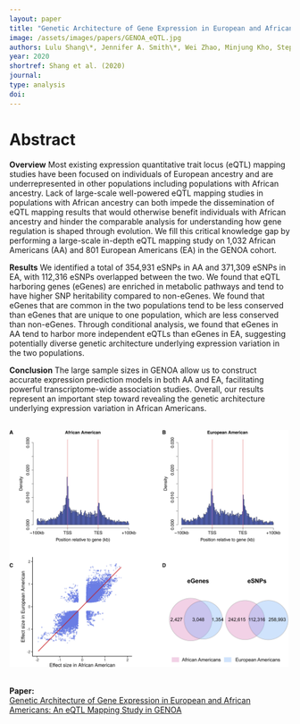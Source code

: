 ```yaml
---
layout: paper
title: "Genetic Architecture of Gene Expression in European and African Americans: An eQTL Mapping Study in GENOA"
image: /assets/images/papers/GENOA_eQTL.jpg
authors: Lulu Shang\*, Jennifer A. Smith\*, Wei Zhao, Minjung Kho, Stephen T. Turner, Thomas H. Mosley, Sharon LR Kardia†, and Xiang Zhou†
year: 2020
shortref: Shang et al. (2020) 
journal: 
type: analysis
doi: 
---
```


# Abstract

**Overview**
Most existing expression quantitative trait locus (eQTL) mapping studies have been focused on individuals of European ancestry and are underrepresented in other populations including populations with African ancestry. Lack of large-scale well-powered eQTL mapping studies in populations with African ancestry can both impede the dissemination of eQTL mapping results that would otherwise benefit individuals with African ancestry and hinder the comparable analysis for understanding how gene regulation is shaped through evolution. We fill this critical knowledge gap by performing a large-scale in-depth eQTL mapping study on 1,032 African Americans (AA) and 801 European Americans (EA) in the GENOA cohort. 

**Results**
We identified a total of 354,931 eSNPs in AA and 371,309 eSNPs in EA, with 112,316 eSNPs overlapped between the two. We found that eQTL harboring genes (eGenes) are enriched in metabolic pathways and tend to have higher SNP heritability compared to non-eGenes. We found that eGenes that are common in the two populations tend to be less conserved than eGenes that are unique to one population, which are less conserved than non-eGenes. Through conditional analysis, we found that eGenes in AA tend to harbor more independent eQTLs than eGenes in EA, suggesting potentially diverse genetic architecture underlying expression variation in the two populations. 

**Conclusion**
The large sample sizes in GENOA allow us to construct accurate expression prediction models in both AA and EA, facilitating powerful transcriptome-wide association studies. Overall, our results represent an important step toward revealing the genetic architecture underlying expression variation in African Americans.


<br />

<div class="middle">
    <img src="/assets/images/papers/GENOA_eQTL.jpg" alt="photo" width="500"/>
</div>

<br />

**Paper:**
<br />
[Genetic Architecture of Gene Expression in European and African Americans: An eQTL Mapping Study in GENOA](https://doi.org/10.1016/j.ajhg.2020.03.002)




